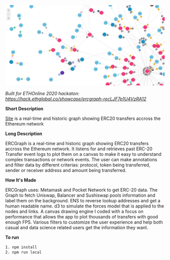 ![Cover](/src/assets/cover.png)

*Built for ETHOnline 2020 hackaton: https://hack.ethglobal.co/showcase/ercgraph-recLJF7p1U4VzRA12*

**Short Description**

[Site](https://ercgraph.live) is a real-time and historic graph showing ERC20 transfers accross the Ethereum network

**Long Description**

ERCGraph is a real-time and historic graph showing ERC20 transfers accross the Ethereum network.
It listens for and retrieves past ERC-20 Transfer event logs to plot them on a canvas to make it easy to understand complex transactions or network events.
The user can make annotations and filter data by different criterias: protocol, token being transferred, sender or receiver address and amount being transferred.

**How It's Made**

ERCGraph uses:
Metamask and Pocket Network to get ERC-20 data.
The Graph to fetch Uniswap, Balancer and Sushiswap pools information and label them on the background.
ENS to reverse lookup addresses and get a human readable name.
d3 to simulate the forces model that is applied to the nodes and links.
A canvas drawing engine I coded with a focus on performance that allows the app to plot thousands of transfers with good enough FPS.
Various filters to customize the user experience and help both casual and data science related users get the information they want.

**To run**

```
1. npm install
2. npm run local
```
